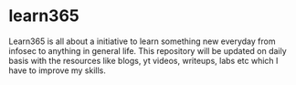 # learn365
Learn365 is all about a initiative to learn something new everyday from infosec to anything in general life. This repository will be updated on daily basis with the resources like blogs, yt videos, writeups, labs etc which I have to improve my skills.
